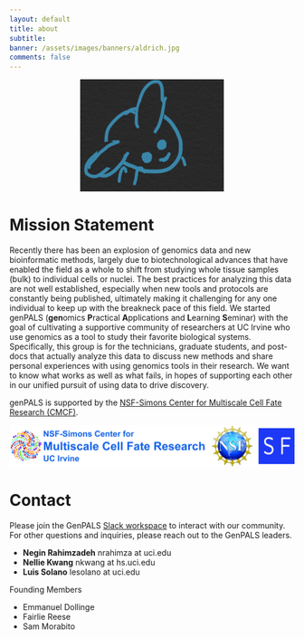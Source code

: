 ```yaml
---
layout: default
title: about
subtitle:
banner: /assets/images/banners/aldrich.jpg
comments: false
---
```


<p align="center">
  <img src="/assets/images/other/fly.png" />
</p>

# Mission Statement

Recently there has been an explosion of genomics data and new bioinformatic methods,
largely due to biotechnological advances that have enabled the field as a whole to
shift from studying whole tissue samples (bulk) to individual cells or nuclei. The
best practices for analyzing this data are not well established, especially
when new tools and protocols are constantly being published, ultimately making it
challenging for any one individual to keep up with the breakneck pace of this field. We started
genPALS (**gen**omics **P**ractical **A**pplications and **L**earning **S**eminar) with the goal of cultivating a supportive community of researchers
at UC Irvine who use genomics as a tool to study their favorite biological
systems. Specifically, this group is for the technicians, graduate students,
and post-docs that actually analyze this data to discuss new methods and share
personal experiences with using genomics tools in their research. We want to know
what works as well as what fails, in hopes of supporting each other in our unified
pursuit of using data to drive discovery.

genPALS is supported by the [NSF-Simons Center for Multiscale Cell Fate Research (CMCF)](https://cellfate.uci.edu/).

![](/assets/images/other/CMCFNSFSimons_logo.jpg)



# Contact

Please join the GenPALS [Slack workspace](https://genpals.slack.com/) to interact with our community.
For other questions and inquiries, please reach out to the GenPALS leaders.

* **Negin Rahimzadeh** nrahimza at uci.edu
* **Nellie Kwang** nkwang at hs.uci.edu
* **Luis Solano** lesolano at uci.edu

Founding Members
* Emmanuel Dollinge
* Fairlie Reese 
* Sam Morabito 
